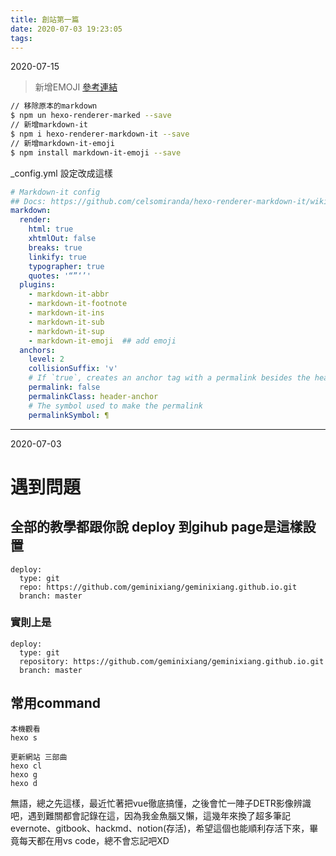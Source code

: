 ```yaml
---
title: 創站第一篇
date: 2020-07-03 19:23:05
tags:
---
```


2020-07-15
> 新增EMOJI [參考連結](https://chaxiaoniu.oschina.io/2017/07/10/HexoAddEmoji/)
``` bash
// 移除原本的markdown
$ npm un hexo-renderer-marked --save
// 新增markdown-it
$ npm i hexo-renderer-markdown-it --save
// 新增markdown-it-emoji
$ npm install markdown-it-emoji --save
```
_config.yml 設定改成這樣
``` yml
# Markdown-it config
## Docs: https://github.com/celsomiranda/hexo-renderer-markdown-it/wiki
markdown:
  render:
    html: true
    xhtmlOut: false
    breaks: true
    linkify: true
    typographer: true
    quotes: '“”‘’'
  plugins:
    - markdown-it-abbr
    - markdown-it-footnote
    - markdown-it-ins
    - markdown-it-sub
    - markdown-it-sup
    - markdown-it-emoji  ## add emoji
  anchors:
    level: 2
    collisionSuffix: 'v'
    # If `true`, creates an anchor tag with a permalink besides the heading.
    permalink: false  
    permalinkClass: header-anchor
    # The symbol used to make the permalink
    permalinkSymbol: ¶
```



---
2020-07-03
# 遇到問題
## 全部的教學都跟你說 deploy 到gihub page是這樣設置
<pre><code>deploy:
  type: git
  repo: https://github.com/geminixiang/geminixiang.github.io.git
  branch: master
</code></pre>
### 實則上是
<pre><code>deploy:
  type: git
  repository: https://github.com/geminixiang/geminixiang.github.io.git
  branch: master
</code></pre>


## 常用command
<pre><code>本機觀看
hexo s

更新網站 三部曲
hexo cl
hexo g
hexo d
</code></pre>


無語，總之先這樣，最近忙著把vue徹底搞懂，之後會忙一陣子DETR影像辨識吧，遇到難關都會記錄在這，因為我金魚腦又懶，這幾年來換了超多筆記 evernote、gitbook、hackmd、notion(存活)，希望這個也能順利存活下來，畢竟每天都在用vs code，總不會忘記吧XD